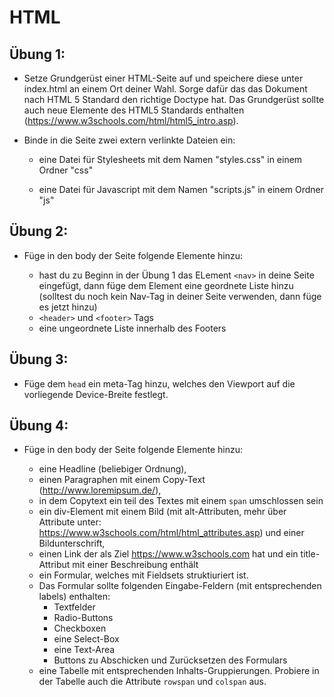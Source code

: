 # HTML

## Übung 1:

- Setze Grundgerüst einer HTML-Seite auf und speichere diese unter index.html an einem Ort deiner Wahl. Sorge dafür das das Dokument nach HTML 5 Standard den richtige Doctype hat. Das Grundgerüst sollte auch neue Elemente des HTML5 Standards enthalten (https://www.w3schools.com/html/html5_intro.asp).

- Binde in die Seite zwei extern verlinkte Dateien ein:

	- eine Datei für Stylesheets mit dem Namen "styles.css" in einem Ordner "css"

	- eine Datei für Javascript mit dem Namen "scripts.js" in einem Ordner "js"


## Übung 2:
- Füge in den body der Seite folgende Elemente hinzu:

	- hast du zu Beginn in der Übung 1 das ELement `<nav>` in deine Seite eingefügt, dann füge dem Element eine geordnete Liste hinzu (solltest du noch kein Nav-Tag in deiner Seite verwenden, dann füge es jetzt hinzu)
	- `<header>` und `<footer>` Tags
	- eine ungeordnete Liste innerhalb des Footers

## Übung 3:
- Füge dem `head` ein meta-Tag hinzu, welches den Viewport auf die vorliegende Device-Breite festlegt.

## Übung 4:

- Füge in den body der Seite folgende Elemente hinzu:

	- eine Headline (beliebiger Ordnung),
	- einen Paragraphen mit einem Copy-Text (http://www.loremipsum.de/),
	- in dem Copytext ein teil des Textes mit einem `span` umschlossen sein
	- ein div-Element mit einem Bild (mit alt-Attributen, mehr über Attribute unter: https://www.w3schools.com/html/html_attributes.asp) und einer Bildunterschrift,
	- einen Link der als Ziel https://www.w3schools.com hat und ein title-Attribut mit einer Beschreibung enthält
	- ein Formular, welches mit Fieldsets struktiuriert ist.
	- Das Formular sollte folgenden Eingabe-Feldern (mit entsprechenden labels) enthalten:
		- Textfelder
		- Radio-Buttons
		- Checkboxen
		- eine Select-Box
		- eine Text-Area
		- Buttons zu Abschicken und Zurücksetzen des Formulars
	- eine Tabelle mit entsprechenden Inhalts-Gruppierungen. Probiere in der Tabelle auch die Attribute `rowspan` und `colspan` aus.